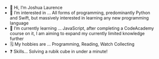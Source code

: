- 👋 Hi, I’m Joshua Laurence
- 👀 I’m interested in ... All forms of programming, predominantly Python and Swift, but massively interested in learning any new programming language
- 🌱 I’m currently learning ... JavaScript, after completing a CodeAcademy course on it, I am aiming to expand my currently limited knowledge further
- 🗒 My hobbies are ... Programming, Reading, Watch Collecting
- ❓ Skills... Solving a rubik cube in under a minute!

<!---
JoshuaLaurence/JoshuaLaurence is a ✨ special ✨ repository because its `README.md` (this file) appears on your GitHub profile.
You can click the Preview link to take a look at your changes.
--->
